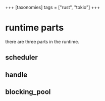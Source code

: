 +++
[taxonomies]
tags = ["rust", "tokio"]
+++
# runtime parts
there are three parts in the runtime.
## scheduler

## handle
## blocking_pool